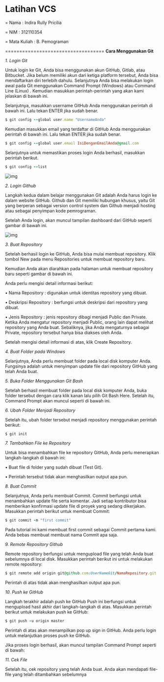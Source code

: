 # Latihan VCS

= Nama : Indira Rully Pricilia

= NIM : 312110354

= Mata Kuliah : B. Pemograman

===================================
**Cara Menggunakan Git**

*1. Login Git*

Untuk login ke Git, Anda bisa menggunakan akun GitHub, Gitlab, atau Bitbucket. Jika belum memiliki akun dari ketiga platform tersebut, Anda bisa mendaftarkan diri terlebih dahulu. Selanjutnya Anda bisa melakukan login awal pada Git  menggunakan Command Prompt  (Windows) atau Command Line (Linux) . Kemudian masukkan perintah-perintah yang akan kami jelaskan di bawah ini.

Selanjutnya, masukkan username GitHub Anda menggunakan perintah di bawah ini. Lalu tekan ENTER jika sudah benar.
```ruby
$ git config --global user.name "UsernameAnda"
```
Kemudian masukkan email yang terdaftar di GitHub Anda menggunakan perintah di bawah  ini. Lalu tekan ENTER jika sudah benar.
```ruby
$ git config --global user.email IsiDenganEmailAnda@gmail.com
```
Selanjutnya untuk memastikan proses login Anda berhasil, masukkan perintah berikut.
```ruby
$ git config --list
```
![img](Screenshot/ss1.png)


*2. Login Github*

Langkah kedua dalam belajar menggunakan Git adalah Anda harus login ke dalam website GitHub. Github dan Git memiliki hubungan khusus, yaitu Git yang berperan sebagai version control system dan Github menjadi hosting atau sebagai penyimpan kode pemrograman.

Setelah Anda login, akan muncul tampilan dashboard dari GitHub seperti  gambar di bawah ini.

![img](Screenshot/ss1.png)


*3. Buat Repository*

Setelah berhasil login ke GitHub, Anda bisa mulai membuat repository. Klik tombol New pada menu Repositories untuk membuat repository baru.
    
Kemudian Anda akan diarahkan pada halaman untuk membuat repository baru seperti gambar di bawah ini.

Anda perlu mengisi detail informasi berikut:

• Nama Repository : digunakan untuk identitas repository yang dibuat.

• Deskripsi Repository : berfungsi untuk deskripsi dari repository yang dibuat.

• Jenis Repository   : jenis repository  dibagi menjadi Public dan Private. Ketika Anda mengatur repository menjadi Public, orang lain dapat melihat repository yang Anda buat. Sebaliknya, jika Anda mengaturnya sebagai Private, repository tersebut hanya bisa diakses oleh Anda.

Setelah mengisi detail informasi di atas, klik Create Repository.


*4. Buat Folder pada Windows*

Selanjutnya, Anda perlu membuat folder pada local disk komputer Anda. Fungsinya adalah untuk menyimpan update file dari repository GitHub yang telah Anda buat.

  
*5. Buka Folder Menggunakan Git Bash*
  
Setelah berhasil membuat folder pada local disk komputer Anda,  buka folder tersebut dengan cara klik kanan lalu pilih Git Bash Here. Setelah itu, Command Prompt akan muncul seperti di bawah ini. 

  
*6. Ubah Folder Menjadi Repository*

Setelah itu, ubah folder tersebut menjadi repository menggunakan perintah berikut:
```ruby
$ git init
```
  
*7. Tambahkan File ke Repository*

Untuk bisa menambahkan file ke repository GitHub, Anda perlu menerapkan langkah-langkah di bawah ini:

• Buat file di folder yang sudah dibuat (Test Git).

• Perintah tersebut tidak akan menghasilkan output apa pun.


*8. Buat Commit*

Selanjutnya, Anda perlu membuat Commit. Commit berfungsi untuk menambahkan update file serta komentar. Jadi setiap kontributor bisa memberikan konfirmasi update file di proyek yang sedang dikerjakan. Masukkan perintah berikut untuk membuat Commit:
```ruby
$ git commit -m "first commit"
```
Pada tutorial ini kami membuat first commit sebagai Commit pertama kami. Anda bebas membuat membuat nama Commit apa saja.
  

*9. Remote Repository Github*

Remote repository berfungsi untuk mengupload file yang telah Anda buat sebelumnya di local disk. Masukkan perintah berikut ini untuk melakukan remote repository:
```ruby
$ git remote add origin git@github.com:UserNameGit/NamaRepository.git
```
Perintah di atas tidak akan menghasilkan output apa pun.

  
*10. Push ke GitHub*

Langkah terakhir adalah push ke GitHub Push ini berfungsi untuk mengupload hasil akhir dari langkah-langkah di atas. Masukkan perintah berikut untuk melakukan push ke GitHub:
```ruby
$ git push -u origin master
```
Perintah di atas akan menampilkan pop up sign in GitHub. Anda perlu login untuk melanjutkan proses push ke GitHub. 
  
Jika proses login berhasil, akan muncul tampilan Command Prompt seperti di bawah:  


*11. Cek File*

Setelah itu, cek repository yang telah Anda buat. Anda akan mendapati file-file yang telah ditambahkan sebelumnya
